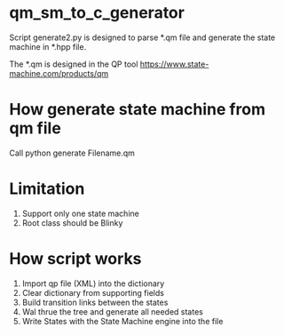 # qm_sm_to_c_generator

Script generate2.py is designed to parse *.qm file and generate the state machine in *.hpp file.

The *.qm is designed in the QP tool https://www.state-machine.com/products/qm

# How generate state machine from qm file
Call python generate Filename.qm

# Limitation
1. Support only one state machine
2. Root class should be Blinky

# How script works
1. Import qp file (XML) into the dictionary
2. Clear dictionary from supporting fields
3. Build transition links between the states
4. Wal thrue the tree and generate all needed states
5. Write States with the State Machine engine into the file
